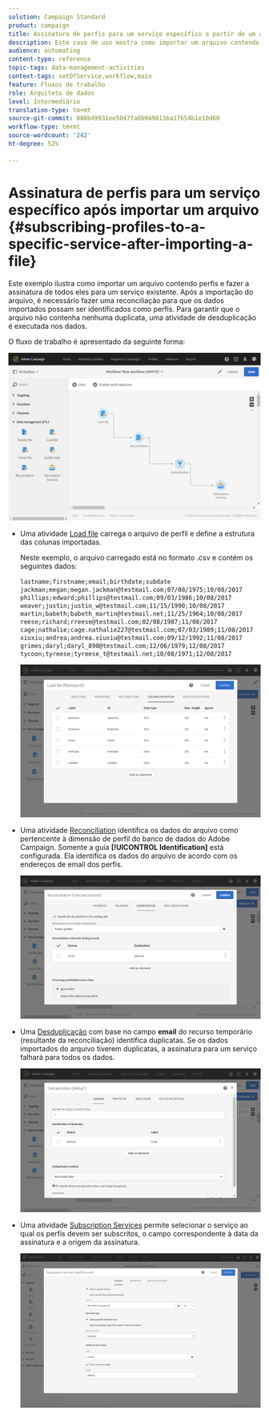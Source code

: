 ```yaml
---
solution: Campaign Standard
product: campaign
title: Assinatura de perfis para um serviço específico a partir de um arquivo
description: Este caso de uso mostra como importar um arquivo contendo perfis e assiná-los a um serviço existente.
audience: automating
content-type: reference
topic-tags: data-management-activities
context-tags: setOfService,workflow,main
feature: Fluxos de trabalho
role: Arquiteto de dados
level: Intermediário
translation-type: tm+mt
source-git-commit: 088b49931ee5047fa6b949813ba17654b1e10d60
workflow-type: tm+mt
source-wordcount: '242'
ht-degree: 52%

---
```



# Assinatura de perfis para um serviço específico após importar um arquivo {#subscribing-profiles-to-a-specific-service-after-importing-a-file}

Este exemplo ilustra como importar um arquivo contendo perfis e fazer a assinatura de todos eles para um serviço existente. Após a importação do arquivo, é necessário fazer uma reconciliação para que os dados importados possam ser identificados como perfis. Para garantir que o arquivo não contenha nenhuma duplicata, uma atividade de desduplicação é executada nos dados.

O fluxo de trabalho é apresentado da seguinte forma:

![](assets/subscription_activity_example1.png)

* Uma atividade [Load file](../../automating/using/load-file.md) carrega o arquivo de perfil e define a estrutura das colunas importadas.

   Neste exemplo, o arquivo carregado está no formato .csv e contém os seguintes dados:

   ```
   lastname;firstname;email;birthdate;subdate
   jackman;megan;megan.jackman@testmail.com;07/08/1975;10/08/2017
   phillips;edward;phillips@testmail.com;09/03/1986;10/08/2017
   weaver;justin;justin_w@testmail.com;11/15/1990;10/08/2017
   martin;babeth;babeth_martin@testmail.net;11/25/1964;10/08/2017
   reese;richard;rreese@testmail.com;02/08/1987;11/08/2017
   cage;nathalie;cage.nathalie227@testmail.com;07/03/1989;11/08/2017
   xiuxiu;andrea;andrea.xiuxiu@testmail.com;09/12/1992;11/08/2017
   grimes;daryl;daryl_890@testmail.com;12/06/1979;12/08/2017
   tycoon;tyreese;tyreese_t@testmail.net;10/08/1971;12/08/2017
   ```

   ![](assets/subscription_activity_example2.png)

* Uma atividade [Reconciliation](../../automating/using/reconciliation.md) identifica os dados do arquivo como pertencente à dimensão de perfil do banco de dados do Adobe Campaign. Somente a guia **[!UICONTROL Identification]** está configurada. Ela identifica os dados do arquivo de acordo com os endereços de email dos perfis.

   ![](assets/subscription_activity_example3.png)

* Uma [Desduplicação](../../automating/using/deduplication.md) com base no campo **email** do recurso temporário (resultante da reconciliação) identifica duplicatas. Se os dados importados do arquivo tiverem duplicatas, a assinatura para um serviço falhará para todos os dados.

   ![](assets/subscription_activity_example5.png)

* Uma atividade [Subscription Services](../../automating/using/subscription-services.md) permite selecionar o serviço ao qual os perfis devem ser subscritos, o campo correspondente à data da assinatura e a origem da assinatura.

   ![](assets/subscription_activity_example4.png)
